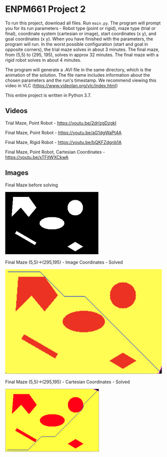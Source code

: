 # ENPM661 Project 2

To run this project, download all files. Run `main.py`. The program will prompt you for its run parameters - Robot type (point or rigid), maze type (trial or final), coordinate system (cartesian or image), start coordinates (x y), and goal coordinates (x y). When you have finished with the parameters, the program will run. In the worst possible configuration (start and goal in opposite corners), the trial maze solves in about 3 minutes. The final maze, from (5,5) to (295, 195), solves in approx 32 minutes. The final maze with a rigid robot solves in about 4 minutes. 

The program will generate a .AVI file in the same directory, which is the animation of the solution. The file name includes information about the chosen parameters and the run's timestamp. We recommend viewing this video in VLC (https://www.videolan.org/vlc/index.html)

This entire project is written in Python 3.7.

## Videos
Trial Maze, Point Robot - https://youtu.be/2drIzgDzgkI

Final Maze, Point Robot - https://youtu.be/aG1dgWaPt4A

Final Maze, Rigid Robot - https://youtu.be/bQKFZdgnb1A

Final Maze, Point Robot, Cartesian Coordinates - https://youtu.be/xTFjtWXCkwA

## Images
Final Maze before solving

![Final Maze](https://github.com/BrianBock/ENPM661_Project2/blob/master/images/maze.png)

Final Maze (5,5)->(295,195) - Image Coordinates - Solved

![Final Maze (5,5)->(295,195)](https://github.com/BrianBock/ENPM661_Project2/blob/master/images/final_mze_imgecoords.png)

Final Maze (5,5)->(295,195) - Cartesian Coordinates - Solved

![Final Maze (5,5)->(295,195)](https://github.com/BrianBock/ENPM661_Project2/blob/master/images/cartesian.png)

